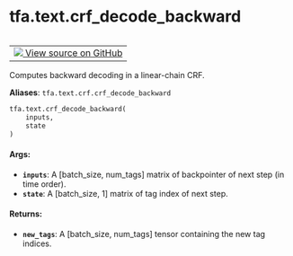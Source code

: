 <div itemscope itemtype="http://developers.google.com/ReferenceObject">
<meta itemprop="name" content="tfa.text.crf_decode_backward" />
<meta itemprop="path" content="Stable" />
</div>

# tfa.text.crf_decode_backward

<!-- Insert buttons and diff -->

<table class="tfo-notebook-buttons tfo-api" align="left">

<td>
  <a target="_blank" href="https://github.com/tensorflow/addons/tree/r0.7/tensorflow_addons/text/crf.py#L421-L441">
    <img src="https://www.tensorflow.org/images/GitHub-Mark-32px.png" />
    View source on GitHub
  </a>
</td></table>



<!-- Equality marker -->
Computes backward decoding in a linear-chain CRF.

**Aliases**: `tfa.text.crf.crf_decode_backward`

``` python
tfa.text.crf_decode_backward(
    inputs,
    state
)
```



<!-- Placeholder for "Used in" -->


#### Args:


* <b>`inputs`</b>: A [batch_size, num_tags] matrix of
      backpointer of next step (in time order).
* <b>`state`</b>: A [batch_size, 1] matrix of tag index of next step.


#### Returns:


* <b>`new_tags`</b>: A [batch_size, num_tags]
  tensor containing the new tag indices.

